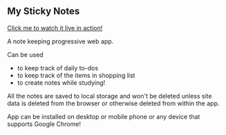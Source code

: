 ## My Sticky Notes
[Click me to watch it live in action!](https://my-sticky-notes.netlify.app/ "My Sticky Notes")

A note keeping progressive web app.

Can be used
- to keep track of daily to-dos
- to keep track of the items in shopping list
- to create notes while studying! 

All the notes are saved to local storage and won't be deleted unless site data is deleted from the browser or otherwise deleted from within the app.

App can be installed on desktop or mobile phone or any device that supports Google Chrome!

